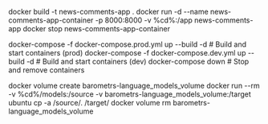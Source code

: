 docker build -t news-comments-app .
docker run -d --name news-comments-app-container -p 8000:8000 -v %cd%:/app news-comments-app
docker stop news-comments-app-container

docker-compose -f docker-compose.prod.yml up --build -d # Build and start containers (prod)
docker-compose -f docker-compose.dev.yml up --build -d # Build and start containers (dev)
docker-compose down # Stop and remove containers

docker volume create barometrs-language_models_volume
docker run --rm -v %cd%/models:/source -v barometrs-language_models_volume:/target ubuntu cp -a /source/. /target/
docker volume rm barometrs-language_models_volume